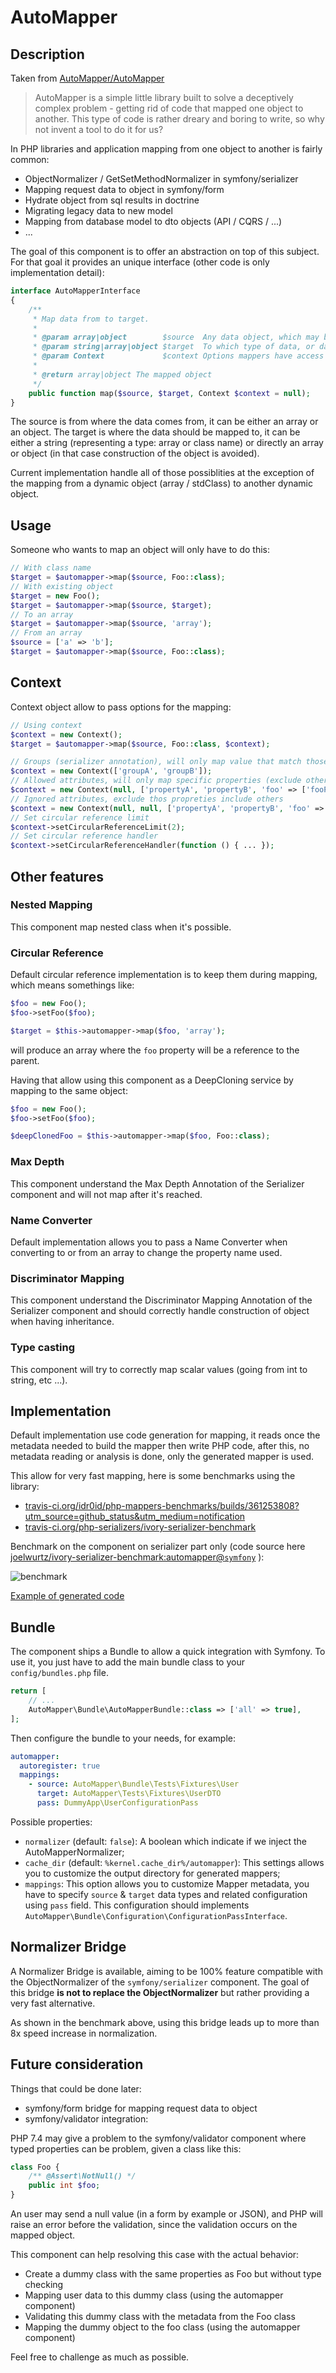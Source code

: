 # AutoMapper

## Description
Taken from [AutoMapper/AutoMapper](https://github.com/AutoMapper/AutoMapper)

> AutoMapper is a simple little library built to solve a deceptively complex problem - getting rid of code that mapped one object to another. This type of code is rather dreary and boring to write, so why not invent a tool to do it for us?

In PHP libraries and application mapping from one object to another is fairly common:

* ObjectNormalizer / GetSetMethodNormalizer in symfony/serializer
* Mapping request data to object in symfony/form
* Hydrate object from sql results in doctrine
* Migrating legacy data to new model
* Mapping from database model to dto objects (API / CQRS / ...)
* ...

The goal of this component is to offer an abstraction on top of this subject. For that goal it provides an unique interface (other code is only implementation detail):

```php
interface AutoMapperInterface
{
    /**
     * Map data from to target.
     *
     * @param array|object        $source  Any data object, which may be an object or an array
     * @param string|array|object $target  To which type of data, or data, the source should be mapped
     * @param Context             $context Options mappers have access to
     *
     * @return array|object The mapped object
     */
    public function map($source, $target, Context $context = null);
}
```

The source is from where the data comes from, it can be either an array or an object.
The target is where the data should be mapped to, it can be either a string (representing a type: array or class name) or directly an array or object (in that case construction of the object is avoided).

Current implementation handle all of those possiblities at the exception of the mapping from a dynamic object (array / stdClass) to another dynamic object.

## Usage
Someone who wants to map an object will only have to do this:

```php
// With class name
$target = $automapper->map($source, Foo::class);
// With existing object
$target = new Foo();
$target = $automapper->map($source, $target);
// To an array
$target = $automapper->map($source, 'array');
// From an array
$source = ['a' => 'b'];
$target = $automapper->map($source, Foo::class);
```

## Context
Context object allow to pass options for the mapping:

```php
// Using context
$context = new Context();
$target = $automapper->map($source, Foo::class, $context);

// Groups (serializer annotation), will only map value that match those group in source and target
$context = new Context(['groupA', 'groupB']);
// Allowed attributes, will only map specific properties (exclude others), allow nesting for sub mapping like the serializer component
$context = new Context(null, ['propertyA', 'propertyB', 'foo' => ['fooPropertyA']]);
// Ignored attributes, exclude thos propreties include others
$context = new Context(null, null, ['propertyA', 'propertyB', 'foo' => ['fooPropertyA']]);
// Set circular reference limit
$context->setCircularReferenceLimit(2);
// Set circular reference handler
$context->setCircularReferenceHandler(function () { ... });
```

## Other features
### Nested Mapping
This component map nested class when it's possible.

### Circular Reference
Default circular reference implementation is to keep them during mapping, which means somethings like:

```php
$foo = new Foo();
$foo->setFoo($foo);

$target = $this->automapper->map($foo, 'array');
```

will produce an array where the `foo` property will be a reference to the parent.

Having that allow using this component as a DeepCloning service by mapping to the same object:

```php
$foo = new Foo();
$foo->setFoo($foo);

$deepClonedFoo = $this->automapper->map($foo, Foo::class);
```

### Max Depth
This component understand the Max Depth Annotation of the Serializer component and will not map after it's reached.

### Name Converter
Default implementation allows you to pass a Name Converter when converting to or from an array to change the property name used.

### Discriminator Mapping
This component understand the Discriminator Mapping Annotation of the Serializer component and should correctly handle construction of object when having inheritance.

### Type casting
This component will try to correctly map scalar values (going from int to string, etc ...).

## Implementation
Default implementation use code generation for mapping, it reads once the metadata needed to build the mapper then write PHP code, after this, no metadata reading or analysis is done, only the generated mapper is used.

This allow for very fast mapping, here is some benchmarks using the library:

* [travis-ci.org/idr0id/php-mappers-benchmarks/builds/361253808?utm_source=github_status&utm_medium=notification](https://travis-ci.org/idr0id/php-mappers-benchmarks/builds/361253808?utm_source=github_status&utm_medium=notification)
* [travis-ci.org/php-serializers/ivory-serializer-benchmark](https://travis-ci.org/php-serializers/ivory-serializer-benchmark)

Benchmark on the component on serializer part only (code source here [joelwurtz/ivory-serializer-benchmark:automapper@`symfony`](https://github.com/joelwurtz/ivory-serializer-benchmark/tree/symfony/automapper) [](/joelwurtz/ivory-serializer-benchmark/tree/HEAD@{2019-02-14T16:48:16Z}/automapper)):

![benchmark](https://user-images.githubusercontent.com/90466/52822853-36e88c80-30b3-11e9-8839-71fc2a17fe8e.png)

[Example of generated code](https://gist.github.com/joelwurtz/7ee48dd768f6d39ccc78d6ab7bdea22a)

## Bundle

The component ships a Bundle to allow a quick integration with Symfony.
To use it, you just have to add the main bundle class to your `config/bundles.php` file.
```php
return [
    // ...
    AutoMapper\Bundle\AutoMapperBundle::class => ['all' => true],
];
```

Then configure the bundle to your needs, for example:
```yaml
automapper:
  autoregister: true
  mappings:
    - source: AutoMapper\Bundle\Tests\Fixtures\User
      target: AutoMapper\Tests\Fixtures\UserDTO
      pass: DummyApp\UserConfigurationPass
```

Possible properties:
- `normalizer` (default: `false`):  A boolean which indicate if we inject the AutoMapperNormalizer;
- `cache_dir` (default: `%kernel.cache_dir%/automapper`): This settings allows you to customize the output directory for generated mappers;
- `mappings`: This option allows you to customize Mapper metadata, you have to specify `source` & `target` data types and related configuration using `pass` field.
This configuration should implements `AutoMapper\Bundle\Configuration\ConfigurationPassInterface`.

## Normalizer Bridge
A Normalizer Bridge is available, aiming to be 100% feature compatible with the ObjectNormalizer of the ``symfony/serializer`` component. The goal of this bridge **is not to replace the ObjectNormalizer** but rather providing a very fast alternative.

As shown in the benchmark above, using this bridge leads up to more than 8x speed increase in normalization.

## Future consideration
Things that could be done later:

* symfony/form bridge for mapping request data to object
* symfony/validator integration:

PHP 7.4 may give a problem to the symfony/validator component where typed properties can be problem, given a class like this:

```php
class Foo {
    /** @Assert\NotNull() */
    public int $foo;
}
```

An user may send a null value (in a form by example or JSON), and PHP will raise an error before the validation, since the validation occurs on the mapped object.

This component can help resolving this case with the actual behavior:

* Create a dummy class with the same properties as Foo but without type checking
* Mapping user data to this dummy class (using the automapper component)
* Validating this dummy class with the metadata from the Foo class
* Mapping the dummy object to the foo class (using the automapper component)

Feel free to challenge as much as possible.
